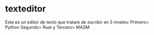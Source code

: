 # texteditor
Este es un editor de texto que tratare de escribir en 5 niveles: Primero> Python Segundo> Rust y Tercero> MASM 
